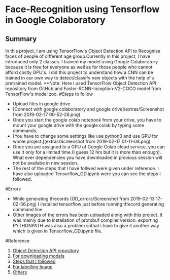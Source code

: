 # Face-Recognition using Tensorflow in Google Colaboratory
## Summary
In this project, I am using TensorFlow's Object Detection API to Recognise faces of people of different age group.Currently in this project, I have introduced only 2 classes.
I trained my model using Google Colaboratory because it is free for everyone as well as for those people who cannot afford costly GPU's. I did this project to understand how a CNN can be trained in our own way to detect/classify new objects with the help of a pretrained model.
**Note: Here I used TensorFlow Object Detection API repository from GitHub and Faster-RCNN-Inception-V2-COCO model from TensorFlow's model zoo.
#Steps to follow
- Upload files in google drive
- [Connect with google colaboratory and google drive](extras/Screenshot from 2019-02-17 00-52-26.png)
- Once you start the google colab notebook from your drive, you have to mount your google drive with the google colab by typing some commands.
- [You have to change some settings like use python3 and use GPU for whole project.](extras/Screenshot from 2019-02-17 01-11-08.png) 
- Once you are assigned to a GPU of Google Colab cloud service, you can use it only for a limited time.(I guess 12 hrs but it is more than enough). What ever dependencies you have downloaded in previous session will not be availabe in new session.
- The rest of the steps that I have follwed were given under reference.
I have also uploaded Tensorflow_OD.ipynb were you can see the steps I followed.

#Errors
- While generating tfrecords
(OD_errors/Screenshot from 2019-02-13 17-02-56.png)
I installed tensorflow just before running tfrecord generating command line
- Other images of the errors has been uploaded along with this project. It was mainly due to installation of protobuf compiler version. exporting PYTHONPATH was also a problem sothat i have to give it another way which is given in Tensorflow_OD.ipynb file.
 
#Reference
1. [Object Detection API repository](https://github.com/tensorflow/models)
2. [For downloading models](https://github.com/tensorflow/models/blob/master/research/object_detection/g3doc/detection_model_zoo.md)
3. [Steps that I followed](https://github.com/EdjeElectronics/TensorFlow-Object-Detection-API-Tutorial-Train-Multiple-Objects-Windows-10#1-install-tensorflow-gpu-15-skip-this-step-if-tensorflow-gpu-15-is-already-installed)
4. [For labelling Image](https://github.com/tzutalin/labelImg)
5. [Others](https://facebookresearch.github.io/TensorComprehensions/introduction.html)
